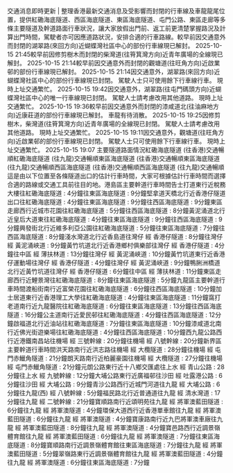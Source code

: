 交通消息即時更新 | 整理香港最新交通消息及受影響而封閉的行車線及車龍龍尾位置，提供紅磡海底隧道、西區海底隧道、東區海底隧道、屯門公路、東區走廊等多條主要隧道及幹道路面行車狀況，讓大家放假出門前、返工前更清楚掌握路況及計算出門時間，駕駛者亦可因應道路狀況，安排合適的行車路線。較早前因交通意外而封閉的湖翠路(來回方向)近蝴蝶灣社區中心的部份行車線現已解封。 2025-10-15 21:45較早前因修剪樹木而封閉的柴灣道(往筲箕灣方向)近青年廣場的全線現已解封。 2025-10-15 21:14較早前因交通意外而封閉的觀塘道(往旺角方向)近啟業邨的部份行車線現已解封。 2025-10-15 21:14因交通意外，湖翠路(來回方向)近蝴蝶灣社區中心的部份行車線現已封閉。 駕駛人士只可使用餘下行車線行車。 現時上址交通繁忙。 2025-10-15 19:42因交通意外，湖翠路(往屯門碼頭方向)近蝴蝶灣社區中心的唯一行車線現已封閉。 駕駛人士請考慮改用其他道路。 現時上址交通繁忙。 2025-10-15 19:36較早前因交通意外而封閉的漆咸道北(往油麻地方向)近康莊道的部份行車線現已解封。 車龍有待消散。 2025-10-15 19:25因修剪樹木，柴灣道(往筲箕灣方向)近青年廣場的全線現已封閉。 駕駛人士請考慮改用其他道路。 現時上址交通繁忙。 2025-10-15 19:11因交通意外，觀塘道(往旺角方向)近啟業邨的部份行車線現已封閉。 駕駛人士只可使用餘下行車線行車。 現時上址交通繁忙。 2025-10-15 19:07 主要隧道路面情況紅磡海底隧道 (往香港)交通暢順紅磡海底隧道 (往九龍)交通暢順東區海底隧道 (往香港)交通暢順東區海底隧道 (往九龍)交通暢順西區海底隧道 (往香港)交通暢順西區海底隧道 (往九龍)交通暢順這是由以下位置至各條隧道出口的估計行車時間，大家可根據估計行車時間而選擇合適的路線或交通工具前往目的地。港島區主要幹道行車時間告士打道東行近稅務大樓往紅磡海底隧道 : 4分鐘往東區海底隧道 : 9分鐘堅拿道天橋北行近香港仔隧道出口往紅磡海底隧道 : 4分鐘往東區海底隧道 : 9分鐘往西區海底隧道 : 9分鐘東區走廊西行近城市花園往紅磡海底隧道 : 5分鐘往西區海底隧道 : 8分鐘黃泥涌道北行近皇后大道東往紅磡海底隧道 : 4分鐘往東區海底隧道 : 9分鐘往西區海底隧道 : 9分鐘興發街北行近維多利亞公園往紅磡海底隧道 : 5分鐘往東區海底隧道 : 7分鐘往西區海底隧道 : 8分鐘淺水灣道北行近香島道往灣仔 經 香港仔隧道 : 8分鐘往灣仔 經 黃泥涌峽道 : 9分鐘黃竹坑道北行近香港鄉村俱樂部往灣仔 經 香港仔隧道 : 4分鐘往中區 經 薄扶林道 : 13分鐘往灣仔 經 黃泥涌峽道 : 10分鐘黃竹坑道東行近香港仔運動場往灣仔 經 香港仔隧道 : 4分鐘往灣仔 經 黃泥涌峽道 : 9分鐘鴨脷洲橋道北行近黃竹坑道往灣仔 經 香港仔隧道 : 6分鐘往中區 經 薄扶林道 : 11分鐘東區走廊西行近鯉景灣往紅磡海底隧道 : 8分鐘往東區海底隧道 : 5分鐘九龍區主要幹道行車時間渡船街南行近富榮花園往紅磡海底隧道 : 6分鐘往西區海底隧道 : 10分鐘加士居道東行近香港理工大學往紅磡海底隧道 : 4分鐘往東區海底隧道 : 11分鐘窩打老道南行近九龍醫院往紅磡海底隧道 : 6分鐘往東區海底隧道 : 13分鐘往西區海底隧道 : 16分鐘公主道南行近愛民邨往紅磡海底隧道 : 4分鐘往西區海底隧道 : 12分鐘啟福道北行近油站往紅磡海底隧道 : 7分鐘往東區海底隧道 : 10分鐘漆咸道北南行近佛光街遊樂場往紅磡海底隧道 : 4分鐘往西區海底隧道 : 10分鐘西九龍公路西行近港鐵南昌站往機場 經 三號幹線 : 20分鐘往機場 經 八號幹線 : 20分鐘新界區主要幹道行車時間洪天路南行近洪志路往機場 經 大欖隧道 : 28分鐘往機場 經 屯門赤鱲角隧道 : 21分鐘朗天路南行近柏麗豪園往機場 經 大欖隧道 : 27分鐘往機場 經 屯門赤鱲角隧道 : 21分鐘元朗公路東行近十八鄉交匯處往上水 經 青山公路 : 28分鐘往上水 經 九號幹線 : 12分鐘大埔公路東行近廣福邨往沙田 經 吐露港公路 : 6分鐘往沙田 經 大埔公路 : 9分鐘青沙公路西行近城門河道往九龍 經 大埔公路 : 6分鐘往九龍(西) 經 八號幹線 : 5分鐘福民路北行近普通道往九龍 經 清水灣道 : 17分鐘往九龍 經 二號幹線 : 21分鐘寶順路南行近頌明苑往九龍 經 將軍澳藍田隧道 : 6分鐘往九龍 經 將軍澳隧道 : 4分鐘環保大道西行近香港單車館往九龍 經 將軍澳藍田隧道 : 6分鐘往九龍 經 將軍澳隧道 : 4分鐘寶康路南行近九巴將軍澳車廠往九龍 經 將軍澳藍田隧道 : 8分鐘往九龍 經 將軍澳隧道 : 4分鐘寶邑路西行近調景嶺體育館往九龍 經 將軍澳藍田隧道 : 6分鐘往九龍 經 將軍澳隧道 : 7分鐘往東區海底隧道 : 8分鐘寶順路南行近調景嶺體育館往東區海底隧道 : 7分鐘往九龍 經 將軍澳藍田隧道 : 5分鐘翠嶺路東行近調景嶺體育館往九龍 經 將軍澳藍田隧道 : 4分鐘往九龍 經 將軍澳隧道 : 6分鐘往東區海底隧道 : 7分鐘